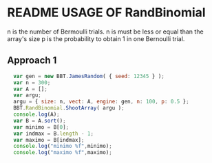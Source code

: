 # README USAGE OF RandBinomial
n is the number of Bermoulli trials. 
n is must be less or equal than the array's size
p is the probability to obtain 1 in one Bernoulli trial.

## Approach 1

  ```javascript
    var gen = new BBT.JamesRandom( { seed: 12345 } );
    var n = 300;
    var A = [];
    var argu;
    argu = { size: n, vect: A, engine: gen, n: 100, p: 0.5 };
    BBT.RandBinomial.ShootArray( argu );
    console.log(A);
    var B = A.sort();
    var minimo = B[0];
    var indmax = B.length - 1;
    var maximo = B[indmax];
    console.log("minimo %f",minimo);
    console.log("maximo %f",maximo);
  ```



